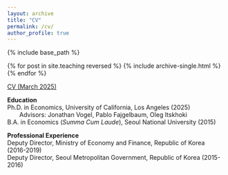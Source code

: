 ```yaml
---
layout: archive
title: "CV"
permalink: /cv/
author_profile: true
---
```


{% include base_path %}

{% for post in site.teaching reversed %}
  {% include archive-single.html %}
{% endfor %}

[CV (March 2025)](https://younghoon-econ.github.io/YKim_CV.pdf)


**Education**<br>
<span class="indent"> Ph.D. in Economics, University of California, Los Angeles (2025)</span><br>
<span class="indent" style="margin-left: 2em;">Advisors: Jonathan Vogel, Pablo Fajgelbaum, Oleg Itskhoki</span><br>
<span class="indent"> B.A. in Economics (<em>Summa Cum Laude</em>), Seoul National University (2015)</span><br>
<!--<span class="indent"> M.A. in Economics, University of California, Los Angeles (2021)</span><br>-->
<!--<span class="indent"> Visiting Student, Department of Economics, University of California, Berkeley (2014)</span><br>-->

**Professional Experience**<br>
<span class="indent"> Deputy Director, Ministry of Economy and Finance, Republic of Korea (2016-2019)</span><br>
<span class="indent"> Deputy Director, Seoul Metropolitan Government, Republic of Korea (2015-2016)</span>
